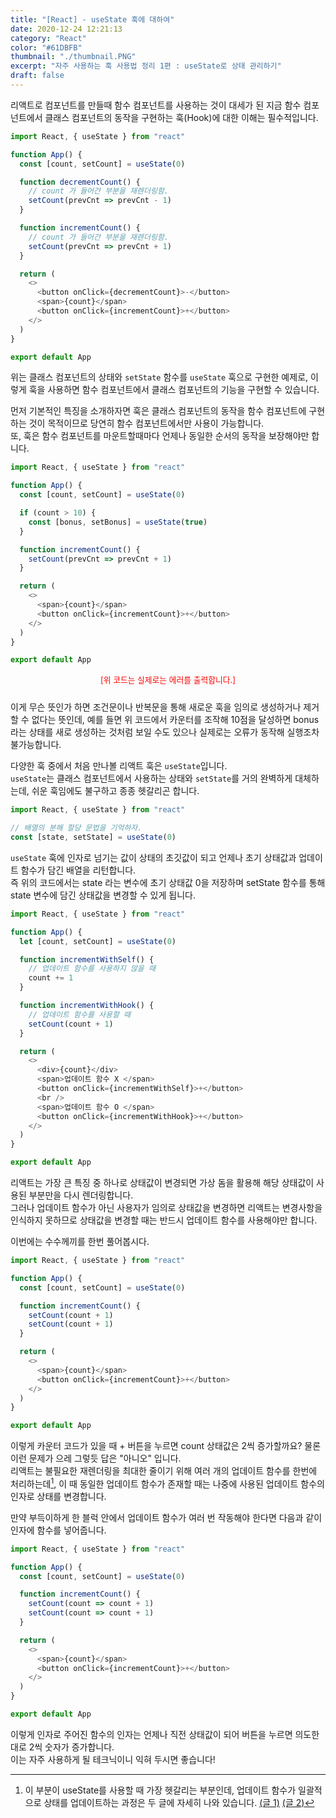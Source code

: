 ```yaml
---
title: "[React] - useState 훅에 대하여"
date: 2020-12-24 12:21:13
category: "React"
color: "#61DBFB"
thumbnail: "./thumbnail.PNG"
excerpt: "자주 사용하는 훅 사용법 정리 1편 : useState로 상태 관리하기"
draft: false
---
```


리액트로 컴포넌트를 만들때 함수 컴포넌트를 사용하는 것이 대세가 된 지금 함수 컴포넌트에서 클래스 컴포넌트의 동작을 구현하는 훅(Hook)에 대한 이해는 필수적입니다.

```js
import React, { useState } from "react"

function App() {
  const [count, setCount] = useState(0)

  function decrementCount() {
    // count 가 들어간 부분을 재렌더링함.
    setCount(prevCnt => prevCnt - 1)
  }

  function incrementCount() {
    // count 가 들어간 부분을 재렌더링함.
    setCount(prevCnt => prevCnt + 1)
  }

  return (
    <>
      <button onClick={decrementCount}>-</button>
      <span>{count}</span>
      <button onClick={incrementCount}>+</button>
    </>
  )
}

export default App
```

위는 클래스 컴포넌트의 상태와 `setState` 함수를 `useState` 훅으로 구현한 예제로, 이렇게 훅을 사용하면 함수 컴포넌트에서 클래스 컴포넌트의 기능을 구현할 수 있습니다.

먼저 기본적인 특징을 소개하자면 훅은 클래스 컴포넌트의 동작을 함수 컴포넌트에 구현하는 것이 목적이므로 당연히 함수 컴포넌트에서만 사용이 가능합니다.  
또, 훅은 함수 컴포넌트를 마운트할때마다 언제나 동일한 순서의 동작을 보장해야만 합니다.

```js
import React, { useState } from "react"

function App() {
  const [count, setCount] = useState(0)

  if (count > 10) {
    const [bonus, setBonus] = useState(true)
  }

  function incrementCount() {
    setCount(prevCnt => prevCnt + 1)
  }

  return (
    <>
      <span>{count}</span>
      <button onClick={incrementCount}>+</button>
    </>
  )
}

export default App
```

<div style = "text-align: center; margin-bottom: 1.5rem; font-size: 0.8rem; color: red">[위 코드는 실제로는 에러를 출력합니다.]</div>

이게 무슨 뜻인가 하면 조건문이나 반복문을 통해 새로운 훅을 임의로 생성하거나 제거할 수 없다는 뜻인데, 예를 들면 위 코드에서 카운터를 조작해 10점을 달성하면 bonus 라는 상태를 새로 생성하는 것처럼 보일 수도 있으나 실제로는 오류가 동작해 실행조차 불가능합니다.

다양한 훅 중에서 처음 만나볼 리액트 훅은 `useState`입니다.  
`useState`는 클래스 컴포넌트에서 사용하는 상태와 `setState`를 거의 완벽하게 대체하는데, 쉬운 훅임에도 불구하고 종종 헷갈리곤 합니다.

```js
import React, { useState } from "react"

// 배열의 분해 할당 문법을 기억하자.
const [state, setState] = useState(0)
```

`useState` 훅에 인자로 넘기는 값이 상태의 초깃값이 되고 언제나 초기 상태값과 업데이트 함수가 담긴 배열을 리턴합니다.  
즉 위의 코드에서는 state 라는 변수에 초기 상태값 0을 저장하며 setState 함수를 통해 state 변수에 담긴 상태값을 변경할 수 있게 됩니다.

```js
import React, { useState } from "react"

function App() {
  let [count, setCount] = useState(0)

  function incrementWithSelf() {
    // 업데이트 함수를 사용하지 않을 때
    count += 1
  }

  function incrementWithHook() {
    // 업데이트 함수를 사용할 때
    setCount(count + 1)
  }

  return (
    <>
      <div>{count}</div>
      <span>업데이트 함수 X </span>
      <button onClick={incrementWithSelf}>+</button>
      <br />
      <span>업데이트 함수 O </span>
      <button onClick={incrementWithHook}>+</button>
    </>
  )
}

export default App
```

리액트는 가장 큰 특징 중 하나로 상태값이 변경되면 가상 돔을 활용해 해당 상태값이 사용된 부분만을 다시 렌더링합니다.  
그러나 업데이트 함수가 아닌 사용자가 임의로 상태값을 변경하면 리액트는 변경사항을 인식하지 못하므로 상태값을 변경할 때는 반드시 업데이트 함수를 사용해야만 합니다.

이번에는 수수께끼를 한번 풀어봅시다.

```js
import React, { useState } from "react"

function App() {
  const [count, setCount] = useState(0)

  function incrementCount() {
    setCount(count + 1)
    setCount(count + 1)
  }

  return (
    <>
      <span>{count}</span>
      <button onClick={incrementCount}>+</button>
    </>
  )
}

export default App
```

이렇게 카운터 코드가 있을 때 + 버튼을 누르면 count 상태값은 2씩 증가할까요? 물론 이런 문제가 으레 그렇듯 답은 "아니오" 입니다.  
리액트는 불필요한 재렌더링을 최대한 줄이기 위해 여러 개의 업데이트 함수를 한번에 처리하는데[^1], 이 때 동일한 업데이트 함수가 존재할 때는 나중에 사용된 업데이트 함수의 인자로 상태를 변경합니다.

만약 부득이하게 한 블럭 안에서 업데이트 함수가 여러 번 작동해야 한다면 다음과 같이 인자에 함수를 넣어줍니다.

```js
import React, { useState } from "react"

function App() {
  const [count, setCount] = useState(0)

  function incrementCount() {
    setCount(count => count + 1)
    setCount(count => count + 1)
  }

  return (
    <>
      <span>{count}</span>
      <button onClick={incrementCount}>+</button>
    </>
  )
}

export default App
```

이렇게 인자로 주어진 함수의 인자는 언제나 직전 상태값이 되어 버튼을 누르면 의도한 대로 2씩 숫자가 증가합니다.  
이는 자주 사용하게 될 테크닉이니 익혀 두시면 좋습니다!

[^1]: 이 부분이 useState를 사용할 때 가장 헷갈리는 부분인데, 업데이트 함수가 일괄적으로 상태를 업데이트하는 과정은 두 글에 자세히 나와 있습니다. [(글 1)](https://medium.com/swlh/react-state-batch-update-b1b61bd28cd2) [(글 2)](https://stackoverflow.com/questions/53048495/does-react-batch-state-update-functions-when-using-hooks)
